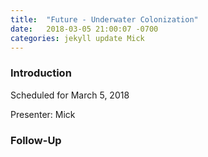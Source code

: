 ```yaml
---
title:  "Future - Underwater Colonization"
date:   2018-03-05 21:00:07 -0700
categories: jekyll update Mick
---
```


### Introduction

Scheduled for March 5, 2018

Presenter: Mick

### Follow-Up


